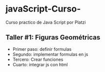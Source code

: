 # javaScript-Curso-
Curso practico de Java Script por Platzi 

## Taller #1: Figuras Geométricas

- Primer paso: definir formulas 
- Segundo: implementar formulas en js 
- Tercero: Crear funciones 
- Cuarto: integrar js con html 


